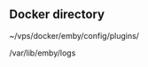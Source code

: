 ## Docker directory
~/vps/docker/emby/config/plugins/

/var/lib/emby/logs

<!-- ## JavScraper
```
wget https://github.com/bjrjustin/Emby.Plugins.JavScraper/releases/download/v1.2022.0528.1141/Emby.JavScraper@v1.2022.0528.1141.zip

unzip Emby.JavScraper@v1.2022.0528.1141.zip 

cp JavScraper.dll ~/vps/docker/emby/config/plugins/
``` -->